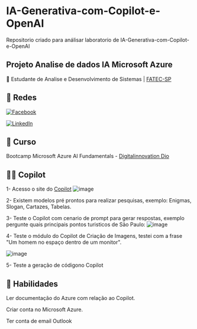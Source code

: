 # IA-Generativa-com-Copilot-e-OpenAI

Repositorio criado para análisar laboratorio de IA-Generativa-com-Copilot-e-OpenAI
## Projeto Analise de dados IA Microsoft Azure
📒 Estudante de Analise e Desenvolvimento de Sistemas |
[FATEC-SP](https://www.fatecsp.br/)

## 🛜 Redes
[![Facebook](https://img.shields.io/badge/Facebook-1877F2?style=for-the-badge&logo=facebook&logoColor=white)](https://www.facebook.com/SEUUSERNAME/)

[![LinkedIn](https://img.shields.io/badge/LinkedIn-0077B5?style=for-the-badge&logo=linkedin&logoColor=white)](https://www.linkedin.com/in/larissa-z-69053190/)


## 📝 Curso
Bootcamp Microsoft Azure AI Fundamentals - [Digitalinnovation Dio](dio.me)

## 🙂🙂 Copilot
1- Acesso o site do [Copilot](https://copilot.microsoft.com/)
![image](https://github.com/LarissaZanardo/IA-Generativa-com-Copilot-e-OpenAI/assets/161094150/ccbf37b9-b38e-47e7-a04f-716ffd7a4371)


2- Existem modelos pré prontos para realizar pesquisas, exemplo: Enigmas, Slogan,  Cartazes, Tabelas.

3- Teste o Copilot com cenario de prompt para gerar respostas, exemplo pergunte quais principais pontos turisticos de São Paulo:
![image](https://github.com/LarissaZanardo/IA-Generativa-com-Copilot-e-OpenAI/assets/161094150/0578f3b5-ff17-430d-9021-0a34f2950201)


4- Teste o módulo do Copilot de Criação de Imagens, testei com a frase "Um homem no espaço dentro de um monitor".

![image](https://github.com/LarissaZanardo/IA-Generativa-com-Copilot-e-OpenAI/assets/161094150/803955d0-c923-41c0-8b29-8b3870d03af7)


5- Teste a geração de códigono Copilot



## 🔧 Habilidades
Ler documentação do Azure com relação ao Copilot.

Criar conta no Microsoft Azure.

Ter conta de email Outlook
